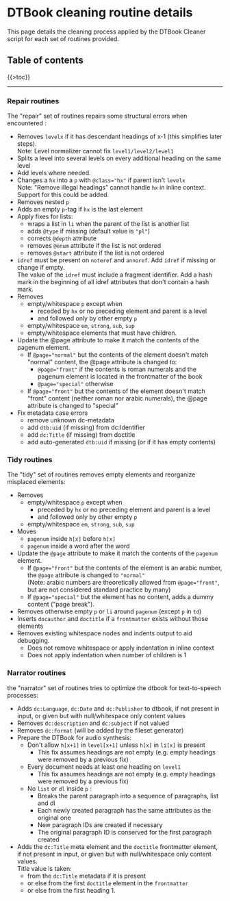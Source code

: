 <link rel="rdf:type" href="http://www.daisy.org/ns/pipeline/userdoc"/>
<meta property="dc:title" content="DTBook cleaning routine details"/>

# DTBook cleaning routine details

This page details the cleaning process applied by the DTBook Cleaner
script for each set of routines provided.

## Table of contents

{{>toc}}

-----------

### Repair routines

The "repair" set of routines repairs some structural errors when encountered :
- Removes `levelx` if it has descendant headings of x-1 
  (this simplifies later steps). <br/>
  Note: Level normalizer cannot fix `level1/level2/level1`
- Splits a level into several levels on every additional heading on the same
  level
- Add levels where needed.
- Changes a `hx` into a `p` with `@class="hx"` if parent isn't `levelx`<br/>
  Note: "Remove illegal headings" cannot handle `hx` in inline context.
  Support for this could be added.
- Removes nested `p`
- Adds an empty `p`-tag if `hx` is the last element
- Apply fixes for lists:
    - wraps a list in `li` when the parent of the list is another list
    - adds `@type` if missing (default value is `"pl"`)
    - corrects `@depth` attribute
    - removes `@enum` attribute if the list is not ordered
    - removes `@start` attribute if the list is not ordered
- `idref` must be present on `noteref` and `annoref`. Add `idref` if missing or 
  change if empty.<br/>
  The value of the `idref` must include a fragment identifier. Add a hash mark 
  in the beginning of all idref attributes that don't contain a hash mark.
- Removes
    - empty/whitespace `p` except when
        - receded by `hx` or no preceding element and parent is a level
        - and followed only by other empty `p`
    - empty/whitespace `em`, `strong`, `sub`, `sup`
    - empty/whitespace elements that must have children.
- Update the @page attribute to make it match the contents of the pagenum
  element.
    - If `@page="normal"` but the contents of the element doesn't match "normal"
      content, the @page attribute is changed to:
        - `@page="front"` if the contents is roman numerals and the pagenum
          element is located in the frontmatter of the book
        - `@page="special"` otherwise
    - If `@page="front"` but the contents of the element doesn't match "front"
      content (neither roman nor arabic numerals), the @page attribute is
      changed to "special"
- Fix metadata case errors
    - remove unknown dc-metadata
    - add `dtb:uid` (if missing) from dc:Identifier
    - add `dc:Title` (if missing) from doctitle
    - add auto-generated `dtb:uid` if missing (or if it has empty contents)

### Tidy routines

The "tidy" set of routines removes empty elements and reorganize misplaced
elements:
- Removes
    - empty/whitespace `p` except when
        - preceded by `hx` or no preceding element and parent is a level
        - and followed only by other empty `p`
    - empty/whitespace `em`, `strong`, `sub`, `sup`
- Moves
    - `pagenum` inside `h[x]` before `h[x]`
    - `pagenum` inside a word after the word
- Update the `@page` attribute to make it match the contents of the `pagenum`
  element.
    - If `@page="front"` but the contents of the element is an arabic number,
      the `@page` attribute is changed to `"normal"`<br/>
      (Note: arabic numbers are theoretically allowed from `@page="front"`, but
      are not considered standard practice by many)
    - If `@page="special"` but the element has no content, adds a dummy content
      ("page break").
- Removes otherwise empty `p` or `li` around `pagenum` (except `p` in `td`)
- Inserts `docauthor` and `doctitle` if a `frontmatter` exists without those
  elements
- Removes existing whitespace nodes and indents output to aid debugging.
    - Does not remove whitespace or apply indentation in inline context
    - Does not apply indentation when number of children is 1

### Narrator routines

the "narrator" set of routines tries to optimize the dtbook for text-to-speech
processes:
- Adds `dc:Language`, `dc:Date` and `dc:Publisher` to dtbook, if not present in
  input, or given but with null/whitespace only content values
- Removes `dc:description` and `dc:subject` if not valued
- Removes `dc:Format` (will be added by the fileset generator)
- Prepare the DTBook for audio synthesis:
    - Don't allow `h[x+1]` in `level[x+1]` unless `h[x]` in `li[x]` is present
        - This fix assumes headings are not empty (e.g. empty headings were
          removed by a previous fix)
    - Every document needs at least one heading on `level1`
        - This fix assumes headings are not empty (e.g. empty headings were 
          removed by a previous fix)
    - No `list` or `dl` inside `p` :
        - Breaks the parent paragraph into a sequence of paragraphs, list and dl
        - Each newly created paragraph has the same attributes as the original
          one
        - New paragraph IDs are created if necessary
        - The original paragraph ID is conserved for the first paragraph created
- Adds the `dc:Title` meta element and the `doctitle` frontmatter element, if
  not present in input, or given but with null/whitespace only content values.
  <br/>Title value is taken:
    - from the `dc:Title` metadata if it is present
    - or else from the first `doctitle` element in the `frontmatter`
    - or else from the first heading 1.
